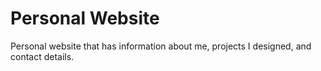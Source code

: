 # Personal Website
Personal website that has information about me, projects I designed, and contact details.
